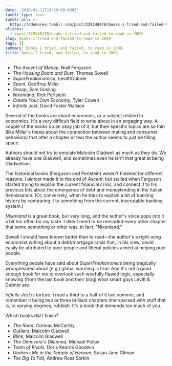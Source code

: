 ```yaml
---
date: '2010-01-11T19:58:00.000Z'
tumblr_type: text
tumblr_url: >-
  https://ddemaree.tumblr.com/post/329148470/books-i-tried-and-failed-to-read-in-2009
aliases:
  - /post/329148470/books-i-tried-and-failed-to-read-in-2009
slug: books-i-tried-and-failed-to-read-in-2009
tags: []
summary: Books I tried, and failed, to read in 2009
title: Books I tried, and failed, to read in 2009
---
```


* <cite>The Ascent of Money</cite>, Niall Ferguson
* <cite>The Housing Boom and Bust</cite>, Thomas Sowell
* <cite>SuperFreakonomics</cite>, Levitt/Dubner
* <cite>Spent</cite>, Geoffrey Miller
* <cite>Snoop</cite>, Sam Gosling
* <cite>Nixonland</cite>, Rick Perlstein
* <cite>Create Your Own Economy</cite>, Tyler Cowen
* <cite>Infinite Jest</cite>, David Foster Wallace

Several of the books are about economics, or a subject related to economics. It's a very difficult field to write about in an engaging way. A couple of the books do an okay job of it, but their specific topics are so thin (like Miller's thesis about the connection between mating and consumer behaviors) that after a chapter or two the author seems to just be filling space.

Authors should not try to emulate Malcolm Gladwell as much as they do. We already have one Gladwell, and sometimes even he isn't that great at being Gladwellian.

The historical books (Ferguson and Perlstein) weren't finished for different reasons. I _almost_ made it to the end of <cite>Ascent</cite>, but stalled when Ferguson started trying to explain the current financial crisis, and connect it to his previous bits about the emergence of debt and moneylending in the Italian Renaissance. (Or, conversely, when he tries to explain a bit of banking history by comparing it to something from the current, inscrutable banking system.)

<cite>Nixonland</cite> is a great book, but very long, and the author's voice pops into it a bit too often for my taste. I didn't need to be reminded every other chapter that some something or other was, in fact, "Nixonland."

Sowell I should have known better than to read&mdash;the author's a right-wing economist writing about a debt/mortgage crisis that, in his view, could easily be attributed to poor people and liberal policies aimed at helping poor people.

Everything people have said about <cite>SuperFreakonomics</cite> being tragically wrongheaded about (e.g.) global warming is true. And it's not a good enough book for me to overlook such woefully flawed logic, especially knowing (from the last book and their blog) what smart guys Levitt & Dubner are.

<cite>Infinite Jest</cite> is torture. I read a third to a half of it last summer, and remember it being two or three brilliant chapters interspersed with stuff that is, to varying degrees, rubbish. It's a book that demands too much of you.

Which books _did_ I finish?

* <cite>The Road</cite>, Cormac McCarthy
* <cite>Outliers</cite>, Malcolm Gladwell
* <cite>Blink</cite>, Malcolm Gladwell
* <cite>The Omnivore's Dilemma</cite>, Michael Pollan
* <cite>Team of Rivals</cite>, Doris Kearns Goodwin
* <cite>Undress Me in the Temple of Heaven</cite>, Susan Jane Gilman
* <cite>Too Big To Fail</cite>, Andrew Ross Sorkin